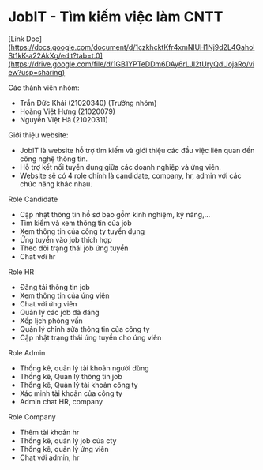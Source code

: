 # JobIT - Tìm kiếm việc làm CNTT
[Link Doc](https://docs.google.com/document/d/1czkhcktKfr4xmNlUH1Nj9d2L4GaholSt1kK-a22AkXg/edit?tab=t.0](https://drive.google.com/file/d/1GB1YPTeDDm6DAy6rLJI2tUryQdUojaRo/view?usp=sharing)

Các thành viên nhóm:
- Trần Đức Khải (21020340) (Trưởng nhóm)
- Hoàng Việt Hưng (21020079)
- Nguyễn Việt Hà (21020311)

Giới thiệu website: 
- JobIT là website hỗ trợ tìm kiếm và giới thiệu các đầu việc liên quan đến công nghệ thông tin.
- Hỗ trợ kết nối tuyển dụng giữa các doanh nghiệp và ứng viên.
- Website sẽ có 4 role chính là candidate, company, hr, admin với các chức năng khác nhau.


Role Candidate
- Cập nhật thông tin hồ sơ bao gồm kinh nghiệm, kỹ năng,...
- Tìm kiếm và xem thông tin của job
- Xem thông tin của công ty tuyển dụng
- Ứng tuyển vào job thích hợp
- Theo dõi trạng thái job ứng tuyển
- Chat với hr

Role HR
- Đăng tải thông tin job
- Xem thông tin của ứng viên
- Chat với ứng viên
- Quản lý các job đã đăng
- Xếp lịch phỏng vấn
- Quản lý chỉnh sửa thông tin của công ty
- Cập nhật trạng thái ứng tuyển cho ứng viên

Role Admin
- Thống kê, quản lý tài khoản người dùng
- Thống kê, Quản lý thông tin job
- Thống kê, Quản lý tài khoản công ty
- Xác minh tài khoản của công ty
- Admin chat HR, company

Role Company
- Thêm tài khoản hr
- Thống kê, quản lý job của cty
- Thống kê, quản lý ứng viên
- Chat với admin, hr
